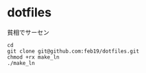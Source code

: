 # dotfiles
貧相でサーセン
```
cd
git clone git@github.com:feb19/dotfiles.git
chmod +rx make_ln
./make_ln
```
